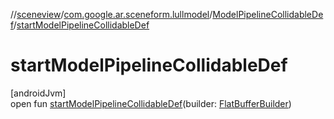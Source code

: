 //[sceneview](../../../index.md)/[com.google.ar.sceneform.lullmodel](../index.md)/[ModelPipelineCollidableDef](index.md)/[startModelPipelineCollidableDef](start-model-pipeline-collidable-def.md)

# startModelPipelineCollidableDef

[androidJvm]\
open fun [startModelPipelineCollidableDef](start-model-pipeline-collidable-def.md)(builder: [FlatBufferBuilder](../../com.google.flatbuffers/-flat-buffer-builder/index.md))
